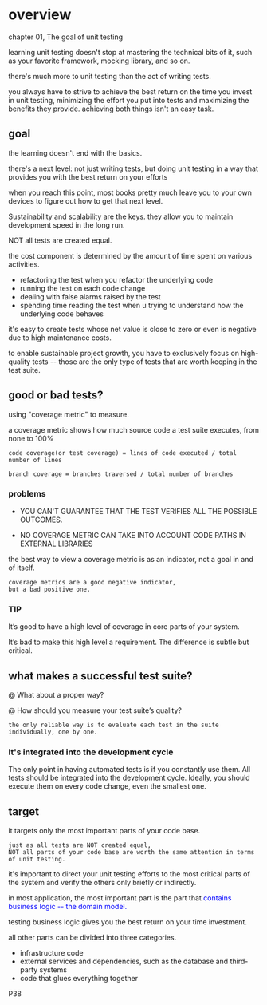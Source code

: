 # overview

chapter 01, The goal of unit testing

learning unit testing doesn't stop at mastering the technical bits of it, such as your favorite framework, mocking library, and so on.

there's much more to unit testing than the act of writing tests.

you always have to strive to achieve the best return on the time you invest in unit testing, minimizing the effort you put into tests and maximizing the benefits they provide. achieving both things isn't an easy task.

## goal

the learning doesn't end with the basics.

there's a next level: 
not just writing tests, but doing unit testing in a way 
that  provides you with the best return on your efforts

when you reach this point, most books pretty much leave you
to your own devices to figure out how to get that next level.

Sustainability and scalability are the keys.
they allow you to maintain development speed in the long run.

NOT all tests are created equal.

the cost component is determined by the amount of time spent on various activities.

- refactoring the test when you refactor the underlying code
- running the test on each code change
- dealing with false alarms raised by the test
- spending time reading the test when u trying to understand how the underlying code behaves

it's easy to create tests whose net value is close to zero or even is negative due to high maintenance costs.

to enable sustainable project growth, you have to exclusively focus on high-quality tests -- those are the only type of tests that are worth keeping in the test suite.


## good or bad tests?

using "coverage metric" to measure.

a coverage metric shows how much source code a test suite executes, from none to 100%

```
code coverage(or test coverage) = lines of code executed / total number of lines

branch coverage = branches traversed / total number of branches
```
### problems

- YOU CAN'T GUARANTEE THAT THE TEST VERIFIES ALL THE POSSIBLE OUTCOMES.

- NO COVERAGE METRIC CAN TAKE INTO ACCOUNT CODE PATHS IN EXTERNAL LIBRARIES

the best way to view a coverage metric is as an indicator, not a goal in and of itself.

```
coverage metrics are a good negative indicator, 
but a bad positive one.
```

### TIP

It’s good to have a high level of coverage in core parts of your system.

It’s bad to make this high level a requirement. The difference is subtle but critical.

## what makes a successful test suite?

@ What about a proper way?

@ How should you measure your test suite’s quality?

```
the only reliable way is to evaluate each test in the suite individually, one by one.
```

### It's integrated into the development cycle

The only point in having automated tests is if you constantly use them. All tests should
be integrated into the development cycle. Ideally, you should execute them on every
code change, even the smallest one.

## target

it targets only the most important parts of your code base.

```
just as all tests are NOT created equal, 
NOT all parts of your code base are worth the same attention in terms of unit testing.
```

it's important to direct your unit testing efforts to the most critical parts of the system
and verify the others only briefly or indirectly. 

in most application, the most important part is the part that <font color="blue">contains business logic -- the domain model.</font>

testing business logic gives you the best return on your time investment.

all other parts can be divided into three categories.

- infrastructure code
- external services and dependencies, such as the database and third-party systems
- code that glues everything together

P38